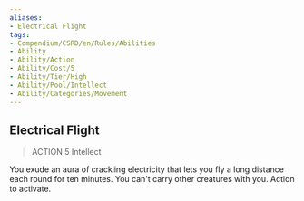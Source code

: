 ```yaml
---
aliases:
- Electrical Flight
tags:
- Compendium/CSRD/en/Rules/Abilities
- Ability
- Ability/Action
- Ability/Cost/5
- Ability/Tier/High
- Ability/Pool/Intellect
- Ability/Categories/Movement
---
```


  
## Electrical Flight  
>ACTION 5  Intellect  
  
You exude an aura of crackling electricity that lets you fly a long distance each round for ten minutes. You can't carry other creatures with you. Action to activate.